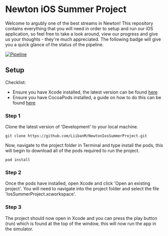 # Newton iOS Summer Project

Welcome to argubly one of the best streams in Newton! This repository contains everything that you will need in order to setup and run our iOS application, so feel free to take a look around, view our progress and give us your thoughts - they're much appreciated. The following badge will give you a quick glance of the status of the pipeline.

[![Pipeline](https://github.com/LiibanM/NewtonIosSummerProject/workflows/Newton%20iOS%20Summer%20Project%20-%20CI%20Pipeline/badge.svg)](https://github.com/LiibanM/NewtonIosSummerProject/actions)

## Setup

Checklist:

- Ensure you have Xcode installed, the latest version can be found [here](https://apps.apple.com/gb/app/xcode/id497799835?mt=12)
- Ensure you have CocoaPods installed, a guide on how to do this can be found [here](https://guides.cocoapods.org/using/getting-started.html)

### Step 1

Clone the latest version of 'Development' to your local machine.

`git clone https://github.com/LiibanM/NewtonIosSummerProject.git`

Now, navigate to the project folder in Terminal and type install the pods, this will begin to download all of the pods required to run the project.

`pod install`

### Step 2

Once the pods have installed, open Xcode and click 'Open an existing project'. You will need to navigate into the project folder and select the file 'IosSummerProject.xcworkspace'.

### Step 3

The project should now open in Xcode and you can press the play button (run) which is found at the top of the window, this will now run the app in the simulator.
